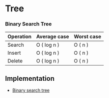 # Tree

### Binary Search Tree
| Operation 	 | Average case  	 | Worst case |
|-------------|-----------------|------------|
| Search 	    | O ( log n )  	  | O ( n )    |
| Insert 	    | O ( log n )  	  | O ( n )    |
| Delete 	    | O ( log n )  	  | O ( n )    |


## Implementation
- [Binary search tree](implementation/binary_search_tree.py)
